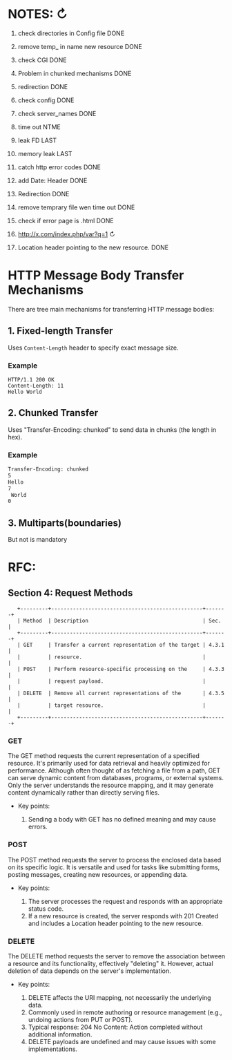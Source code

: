 # NOTES: ↻ 
1) check directories in Config file     DONE
2) remove temp_ in name new resource    DONE
3) check CGI                            DONE
4) Problem in chunked mechanisms        DONE
5) redirection                          DONE
6) check config                         DONE
7) check server_names                   DONE
8) time out                             NTME
9) leak FD                              LAST
10) memory leak                         LAST
11) catch http error codes              DONE
13) add Date: Header                    DONE
14) Redirection                         DONE
15) remove temprary file wen time out   DONE
16) check if error page is .html        DONE



12) http://x.com/index.php/var?q=1       ↻ 
13) Location header pointing to the new resource. DONE





# HTTP Message Body Transfer Mechanisms

There are tree main mechanisms for transferring HTTP message bodies:

## 1. Fixed-length Transfer

Uses `Content-Length` header to specify exact message size.

### Example
```http
HTTP/1.1 200 OK
Content-Length: 11
Hello World
```



## 2. Chunked Transfer
Uses "Transfer-Encoding: chunked" to send data in chunks (the length in hex).
### Example
```HTTP/1.1 200 OK
Transfer-Encoding: chunked
5
Hello
7
 World
0
```
## 3. Multiparts(boundaries)
But not is mandatory


# RFC:

## Section 4:  Request Methods
```
   +---------+-------------------------------------------------+-------+
   | Method  | Description                                     | Sec.  |
   +---------+-------------------------------------------------+-------+
   | GET     | Transfer a current representation of the target | 4.3.1 |
   |         | resource.                                       |       |
   | POST    | Perform resource-specific processing on the     | 4.3.3 |
   |         | request payload.                                |       |
   | DELETE  | Remove all current representations of the       | 4.3.5 |
   |         | target resource.                                |       |
   +---------+-------------------------------------------------+-------+
```

### GET

   The GET method requests the current representation of a specified resource. It's primarily used for data retrieval and heavily optimized for performance. Although often thought of as fetching a file from a path, GET can serve dynamic content from databases, programs, or external systems. Only the server understands the resource mapping, and it may generate content dynamically rather than directly serving files.

   - Key points:

      1) Sending a body with GET has no defined meaning and may cause errors.

### POST
   The POST method requests the server to process the enclosed data based on its specific logic. It is versatile and used for tasks like submitting forms, posting messages, creating new resources, or appending data.

   - Key points:

      1) The server processes the request and responds with an appropriate status code.
      2) If a new resource is created, the server responds with 201 Created and includes a Location header pointing to the new resource.


### DELETE
   The DELETE method requests the server to remove the association between a resource and its functionality, effectively "deleting" it. However, actual deletion of data depends on the server's implementation.

   - Key points:

      1) DELETE affects the URI mapping, not necessarily the underlying data.
      2) Commonly used in remote authoring or resource management (e.g., undoing actions from PUT or POST).
      3) Typical response: 204 No Content: Action completed without additional information.
      4) DELETE payloads are undefined and may cause issues with some implementations.



